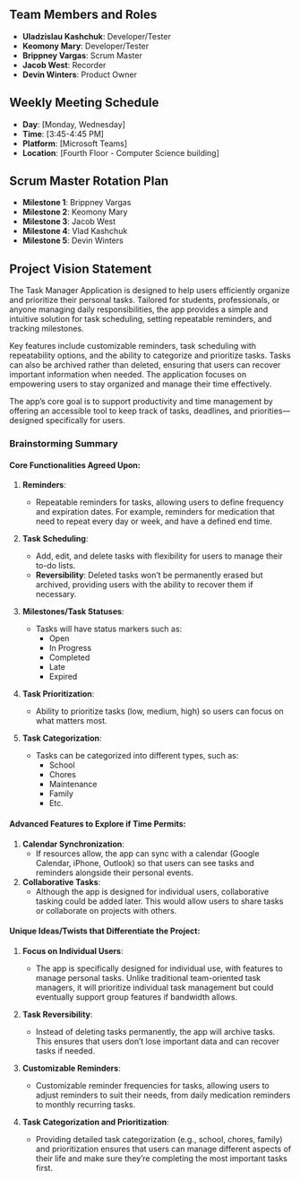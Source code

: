## Team Members and Roles

- **Uladzislau Kashchuk**: Developer/Tester
- **Keomony Mary**: Developer/Tester
- **Brippney Vargas**: Scrum Master
- **Jacob West**: Recorder
- **Devin Winters**: Product Owner

## Weekly Meeting Schedule

- **Day**: [Monday, Wednesday]
- **Time**: [3:45-4:45 PM]
- **Platform**: [Microsoft Teams]
- **Location**: [Fourth Floor - Computer Science building]

## Scrum Master Rotation Plan

- **Milestone 1**: Brippney Vargas
- **Milestone 2**: Keomony Mary
- **Milestone 3**: Jacob West
- **Milestone 4**: Vlad Kashchuk
- **Milestone 5**: Devin Winters

## Project Vision Statement

The Task Manager Application is designed to help users efficiently organize and prioritize their personal tasks. Tailored for students, professionals, or anyone managing daily responsibilities, the app provides a simple and intuitive solution for task scheduling, setting repeatable reminders, and tracking milestones.

Key features include customizable reminders, task scheduling with repeatability options, and the ability to categorize and prioritize tasks. Tasks can also be archived rather than deleted, ensuring that users can recover important information when needed. The application focuses on empowering users to stay organized and manage their time effectively.

The app’s core goal is to support productivity and time management by offering an accessible tool to keep track of tasks, deadlines, and priorities—designed specifically for users.

### Brainstorming Summary

#### Core Functionalities Agreed Upon:

1. **Reminders**:
   - Repeatable reminders for tasks, allowing users to define frequency and expiration dates. For example, reminders for medication that need to repeat every day or week, and have a defined end time.
2. **Task Scheduling**:
   - Add, edit, and delete tasks with flexibility for users to manage their to-do lists.
   - **Reversibility**: Deleted tasks won’t be permanently erased but archived, providing users with the ability to recover them if necessary.
3. **Milestones/Task Statuses**:

   - Tasks will have status markers such as:
     - Open
     - In Progress
     - Completed
     - Late
     - Expired

4. **Task Prioritization**:

   - Ability to prioritize tasks (low, medium, high) so users can focus on what matters most.

5. **Task Categorization**:
   - Tasks can be categorized into different types, such as:
     - School
     - Chores
     - Maintenance
     - Family
     - Etc.

#### Advanced Features to Explore if Time Permits:

1. **Calendar Synchronization**:
   - If resources allow, the app can sync with a calendar (Google Calendar, iPhone, Outlook) so that users can see tasks and reminders alongside their personal events.
2. **Collaborative Tasks**:
   - Although the app is designed for individual users, collaborative tasking could be added later. This would allow users to share tasks or collaborate on projects with others.

#### Unique Ideas/Twists that Differentiate the Project:

1. **Focus on Individual Users**:

   - The app is specifically designed for individual use, with features to manage personal tasks. Unlike traditional team-oriented task managers, it will prioritize individual task management but could eventually support group features if bandwidth allows.

2. **Task Reversibility**:

   - Instead of deleting tasks permanently, the app will archive tasks. This ensures that users don’t lose important data and can recover tasks if needed.

3. **Customizable Reminders**:

   - Customizable reminder frequencies for tasks, allowing users to adjust reminders to suit their needs, from daily medication reminders to monthly recurring tasks.

4. **Task Categorization and Prioritization**:
   - Providing detailed task categorization (e.g., school, chores, family) and prioritization ensures that users can manage different aspects of their life and make sure they’re completing the most important tasks first.

